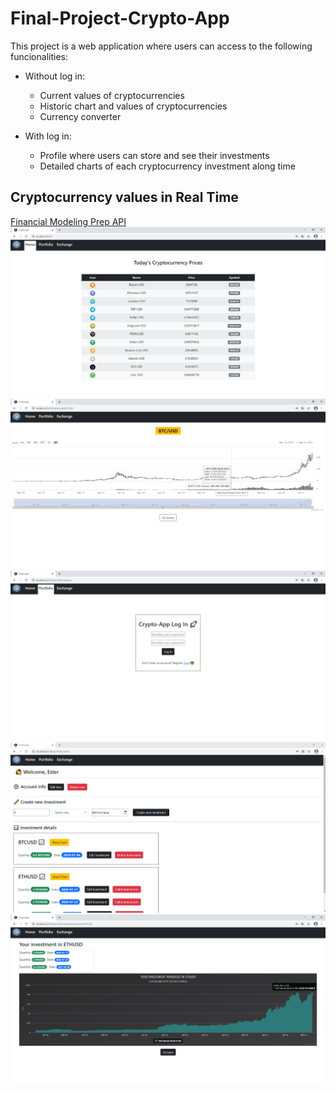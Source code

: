 # Final-Project-Crypto-App

This project is a web application where users can access to the following funcionalities:
  - Without log in:
    - Current values of cryptocurrencies
    - Historic chart and values of cryptocurrencies
    - Currency converter
    
  - With log in:
    - Profile where users can store and see their investments
    - Detailed charts of each cryptocurrency investment along time
## Cryptocurrency values in Real Time
[Financial Modeling Prep API](https://financialmodelingprep.com/developer/docs/)
![alt text](https://github.com/ester-naranjo-rodrigo/Final-Project-Crypto-App/blob/main/img/home.PNG)
![alt text](https://github.com/ester-naranjo-rodrigo/Final-Project-Crypto-App/blob/main/img/historic.PNG)
![alt text](https://github.com/ester-naranjo-rodrigo/Final-Project-Crypto-App/blob/main/img/logIn.PNG)
![alt text](https://github.com/ester-naranjo-rodrigo/Final-Project-Crypto-App/blob/main/img/portfolio.PNG)
![alt text](https://github.com/ester-naranjo-rodrigo/Final-Project-Crypto-App/blob/main/img/portfoliochart.PNG)
